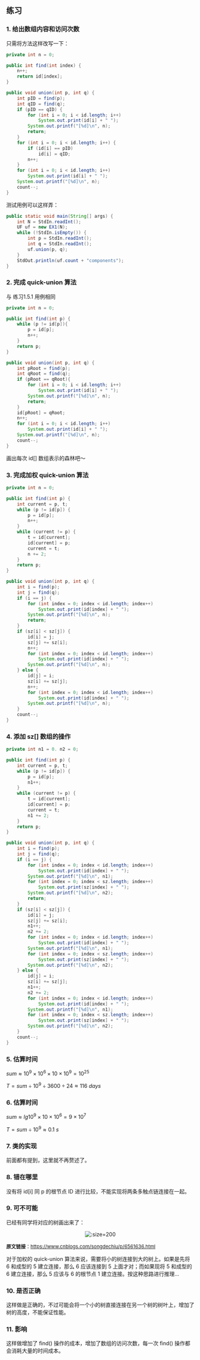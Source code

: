 ## 练习

### 1. 给出数组内容和访问次数

只需将方法这样改写一下：

```java
private int n = 0;

public int find(int index) {
    n++;
    return id[index];
}

public void union(int p, int q) {
    int pID = find(p);
    int qID = find(q);
    if (pID == qID) {
        for (int i = 0; i < id.length; i++)
            System.out.print(id[i] + " ");
        System.out.printf("[%d]\n", n);
        return;
    }
    for (int i = 0; i < id.length; i++) {
        if (id[i] == pID)
            id[i] = qID;
        n++;
    }
    for (int i = 0; i < id.length; i++)
        System.out.print(id[i] + " ");
    System.out.printf("[%d]\n", n);
    count--;
}
```

测试用例可以这样弄：

```java
public static void main(String[] args) {
    int N = StdIn.readInt();
    UF uf = new EX1(N);
    while (!StdIn.isEmpty()) {
        int p = StdIn.readInt();
        int q = StdIn.readInt();
        uf.union(p, q);
    }
    StdOut.println(uf.count + "components");
}
```

### 2. 完成 quick-union 算法

与 练习1.5.1 用例相同

```java
private int n = 0;

public int find(int p) {
    while (p != id[p]){
        p = id[p];
        n++;
    }
    return p;
}

public void union(int p, int q) {
    int pRoot = find(p);
    int qRoot = find(q);
    if (pRoot == qRoot){
        for (int i = 0; i < id.length; i++)
            System.out.print(id[i] + " ");
        System.out.printf("[%d]\n", n);
        return;
    }
    id[pRoot] = qRoot;
    n++;
    for (int i = 0; i < id.length; i++)
        System.out.print(id[i] + " ");
    System.out.printf("[%d]\n", n);
    count--;
}
```

画出每次 id[] 数组表示的森林吧～

### 3. 完成加权 quick-union 算法

```java
private int n = 0;

public int find(int p) {
    int current = p, t;
    while (p != id[p]) {
        p = id[p];
        n++;
    }
    while (current != p) {
        t = id[current];
        id[current] = p;
        current = t;
        n += 2;
    }
    return p;
}

public void union(int p, int q) {
    int i = find(p);
    int j = find(q);
    if (i == j) {
        for (int index = 0; index < id.length; index++)
            System.out.print(id[index] + " ");
        System.out.printf("[%d]\n", n);
        return;
    }
    if (sz[i] < sz[j]) {
        id[i] = j;
        sz[j] += sz[i];
        n++;
        for (int index = 0; index < id.length; index++)
            System.out.print(id[index] + " ");
        System.out.printf("[%d]\n", n);
    } else {
        id[j] = i;
        sz[i] += sz[j];
        n++;
        for (int index = 0; index < id.length; index++)
            System.out.print(id[index] + " ");
        System.out.printf("[%d]\n", n);
    }
    count--;
}
```

### 4. 添加 sz[] 数组的操作

```java
private int n1 = 0. n2 = 0;

public int find(int p) {
    int current = p, t;
    while (p != id[p]) {
        p = id[p];
        n1++;
    }
    while (current != p) {
        t = id[current];
        id[current] = p;
        current = t;
        n1 += 2;
    }
    return p;
}

public void union(int p, int q) {
    int i = find(p);
    int j = find(q);
    if (i == j) {
        for (int index = 0; index < id.length; index++)
            System.out.print(id[index] + " ");
        System.out.printf("[%d]\n", n1);
        for (int index = 0; index < sz.length; index++)
            System.out.print(sz[index] + " ");
        System.out.printf("[%d]\n", n2);
        return;
    }
    if (sz[i] < sz[j]) {
        id[i] = j;
        sz[j] += sz[i];
        n1++;
        n2 += 2;
        for (int index = 0; index < id.length; index++)
            System.out.print(id[index] + " ");
        System.out.printf("[%d]\n", n1);
        for (int index = 0; index < sz.length; index++)
            System.out.print(sz[index] + " ");
        System.out.printf("[%d]\n", n2);
    } else {
        id[j] = i;
        sz[i] += sz[j];
        n1++;
        n2 += 2;
        for (int index = 0; index < id.length; index++)
            System.out.print(id[index] + " ");
        System.out.printf("[%d]\n", n1);
        for (int index = 0; index < sz.length; index++)
            System.out.print(sz[index] + " ");
        System.out.printf("[%d]\n", n2);
    }
    count--;
}
```

### 5. 估算时间

$sum \approx 10^9 \times 10^6 \times 10 \times 10^9 = 10^{25}$

$T = sum \div 10^9 \div 3600 \div 24 \approx 116\ days$

### 6. 估算时间

$sum \approx lg10^9 \times 10 \times 10^6 = 9 \times 10^7$

$T = sum \div 10^9 \approx 0.1\ s$

### 7. 类的实现

前面都有提到，这里就不再赘述了。

### 8. 错在哪里

没有将 id[i] 同 p 的根节点 ID 进行比较，不能实现将两条多触点链连接在一起。

### 9. 可不可能

已经有同学将对应的树画出来了：

<div style="text-align: center; ">

![](https://images2015.cnblogs.com/blog/833392/201703/833392-20170316210924010-1873015437.png ':size=200')

</div>

<font size="2px"><b>原文链接</b>：<a href="https://www.cnblogs.com/songdechiu/p/6561636.html">https://www.cnblogs.com/songdechiu/p/6561636.html</a></font>

对于加权的 quick-union 算法来说，需要将小的树连接到大的树上。如果是先将 6 和成型的 5 建立连接，那么 6 应该连接到 5 上面才对；而如果现将 5 和成型的 6 建立连接，那么 5 应该与 6 的根节点 1 建立连接。按这种思路进行推理...

### 10. 是否正确

这样做是正确的，不过可能会将一个小的树直接连接在另一个树的树叶上，增加了树的高度，不能保证性能。

### 11. 影响

这样做增加了 find() 操作的成本，增加了数组的访问次数，每一次 find() 操作都会消耗大量的时间成本。
